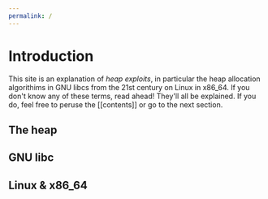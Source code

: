 ```yaml
---
permalink: /
---
```


# Introduction

This site is an explanation of *heap exploits*, in particular the heap
allocation algorithims in GNU libcs from the 21st century on Linux in x86\_64.
If you don't know any of these terms, read ahead! They'll all be explained. If
you do, feel free to peruse the [[contents]] or go to the next section.

## The heap

## GNU libc

## Linux & x86\_64
